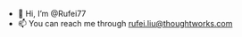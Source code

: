 - 👋 Hi, I’m @Rufei77
- 📫 You can reach me through rufei.liu@thoughtworks.com

<!---
Rufei77/Rufei77 is a ✨ special ✨ repository because its `README.md` (this file) appears on your GitHub profile.
You can click the Preview link to take a look at your changes.
--->
